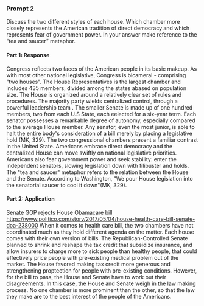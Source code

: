 ### Prompt 2
Discuss the two different styles of each house. Which chamber more closely represents the American tradition of direct democracy and which represents fear of government power.  In your answer make reference to the “tea and saucer” metaphor.

#### Part 1: Response
Congress reflects two faces of the American people in its basic makeup. As with most other national legislative, Congress is bicameral - comprising "two houses". The House Representatives is the largest chamber and includes 435 members, divided among the states abased on population size. The House is organized around a relatively clear set of rules and procedures. The majority party wields centralized control, through a powerful leadership team .
The smaller Senate is made up of one hundred members, two from each U.S State, each eelected for a six-year term. Each senator possesses a remarkable degree of autonomy, especially compared to the average House member. Any senator, even the most junior, is able to halt the entire body's consideration of a bill merely by placing a legislative hold (MK, 329).
The two congressional chambers present a familiar contrast in the United State. Americans embrace direct democracy and the centralized House can move swiftly on national legislative priorities. Americans also fear government power and seek stability: enter the independent senators, slowing legislation down with filibuster and holds.
The "tea and saucer" metaphor refers to the relation between the House and the Senate. According to Washington, "We pour House legislation into the senatorial saucer to cool it down"(MK, 329).

#### Part 2: Application
Senate GOP rejects House Obamacare bill
https://www.politico.com/story/2017/05/04/house-health-care-bill-senate-doa-238000
When it comes to health care bill, the two chambers have not coordinated much as they hold different agenda on the matter. Each house comes with their own version of bills. The Republican-Controlled Senate planned to shrink and reshape the tax credit that subsidize insurance, and allow insurers to charge more to sick people than healthy people, that could effectively price people with pre-existing medical problem out of the market. The House favored making tax credit more generous and strengthening proptection for people with pre-existing conditions. However, for the bill to pass, the House and Senate have to work out their disagreements. In this case, the House and Senate weigh in the law making process. No one chamber is more prominent than the other, so that the law they make are to the best interest of the people of the Americans.
